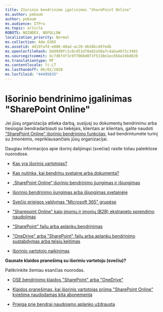 ```yaml
---
title: Išorinio bendrinimo įgalinimas "SharePoint Online"
ms.author: pebaum
author: pebaum
ms.audience: ITPro
ms.topic: article
ROBOTS: NOINDEX, NOFOLLOW
localization_priority: Normal
ms.collection: Adm_O365
ms.assetid: 4d197afd-e806-40ad-ac20-4b10bc497edb
ms.openlocfilehash: bdd9d9fc1c0cd51d78a02a50a7c4aba4672c3482
ms.sourcegitcommit: bc7d6f4f3c9f7060d073f5130e1ec856e248d020
ms.translationtype: MT
ms.contentlocale: lt-LT
ms.lasthandoff: 06/02/2020
ms.locfileid: "44495635"
---
```

# <a name="enable-external-sharing-in-sharepoint-online"></a>Išorinio bendrinimo įgalinimas "SharePoint Online"

Jei jūsų organizacija atlieka darbą, susijusį su dokumentų bendrinimu arba tiesiogiai bendradarbiauti su tiekėjais, klientais ar klientais, galite naudoti ["SharePoint Online" išorinio bendrinimo funkcijas,](https://docs.microsoft.com/sharepoint/external-sharing-overview) kad bendrintumėte turinį su žmonėmis, nepriklausančiais jūsų organizacijai.

Daugiau informacijos apie išorinį dalijimąsi (svečiai) rasite toliau pateiktose nuorodose.

- [Kas yra išorinis vartotojas?](https://docs.microsoft.com/sharepoint/external-sharing-overview#what-is-an-external-user)

- [Kas nutinka, kai bendrinu svetainę arba dokumentą?](https://docs.microsoft.com/sharepoint/external-sharing-overview#what-happens-when-i-share-a-site-or-document)

- [„SharePoint Online“ išorinio bendrinimo įjungimas ir išjungimas](https://docs.microsoft.com/sharepoint/turn-external-sharing-on-or-off)

- [Išorinio bendrinimo įjungimas arba išjungimas svetainėje](https://docs.microsoft.com/sharepoint/change-external-sharing-site)

- [Svečio prieigos valdymas "Microsoft 365" grupėse](https://docs.microsoft.com/microsoft-365/admin/create-groups/manage-guest-access-in-groups)

- ["Sharepoint Online" kaip įmonių ir įmonių (B2B) ekstraneto sprendimo naudojimas](https://docs.microsoft.com/sharepoint/create-b2b-extranet)

- ["SharePoint" failų arba aplankų bendrinimas](https://support.office.com/article/share-sharepoint-files-or-folders-1fe37332-0f9a-4719-970e-d2578da4941c)

- ["OneDrive" arba "SharePoint" failų arba aplankų bendrinimo sustabdymas arba teisių keitimas](https://support.office.com/article/stop-sharing-onedrive-or-sharepoint-files-or-folders-or-change-permissions-0a36470f-d7fe-40a0-bd74-0ac6c1e13323)

- [Išorinio vartotojo naikinimas](https://docs.microsoft.com/sharepoint/remove-users#delete-a-guest-from-the-microsoft-365-admin-center)

**Gaunate klaidos pranešimą su išoriniu vartotoju (svečiu)?**

Patikrinkite žemiau esančias nuorodas. 

- [OSE bendrinimo klaidos "SharePoint" arba "OneDrive"](https://docs.microsoft.com/sharepoint/sharepoint-onedrive-error-message)

- [Klaidos pranešimas, kai išorinis vartotojas priima "SharePoint Online" kvietimą naudodamas kitą abonementą](https://docs.microsoft.com/sharepoint/support/sharing-and-permissions/error-when-external-user-accepts-an-invitation-by-using-another-account)

- [Prieiga prie bendrai naudojamo aplanko uždrausta](https://docs.microsoft.com/sharepoint/support/sharing-and-permissions/cannot-access-shared-folder)
